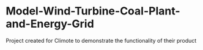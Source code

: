 # Model-Wind-Turbine-Coal-Plant-and-Energy-Grid
Project created for Climote to demonstrate the functionality of their product
